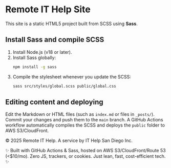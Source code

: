 # Remote IT Help Site

This site is a static HTML5 project built from SCSS using **Sass**.

## Install Sass and compile SCSS

1. Install Node.js (v18 or later).
2. Install Sass globally:
   ```bash
   npm install -g sass
   ```
3. Compile the stylesheet whenever you update the SCSS:
   ```bash
   sass src/styles/global.scss public/global.css
   ```

## Editing content and deploying

Edit the Markdown or HTML files (such as `index.md` or files in `_posts/`).
Commit your changes and push them to the `main` branch. A GitHub Actions
workflow automatically compiles the SCSS and deploys the `public` folder to
AWS S3/CloudFront.

© 2025 Remote IT Help. A service by IT Help San Diego Inc.

✨ Built with GitHub Actions & Sass, hosted on AWS S3/CloudFront/Route 53 (<$10/mo). Zero JS, trackers, or cookies. Just lean, fast, cost-efficient tech. ✨
